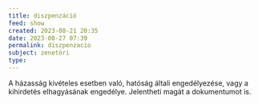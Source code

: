 ```yaml
---
title: diszpenzáció
feed: show
created: 2023-08-21 20:35
date: 2023-08-27 07:39
permalink: diszpenzacio
subject: zenetöri
type: 
---
```


A házasság kivételes esetben való, hatóság általi engedélyezése, vagy a kihirdetés elhagyásának engedélye.
Jelentheti magát a dokumentumot is.